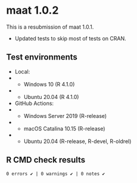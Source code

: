 # maat 1.0.2

This is a resubmission of maat 1.0.1.

- Updated tests to skip most of tests on CRAN.

## Test environments

* Local:
* * Windows 10 (R 4.1.0)
* * Ubuntu 20.04 (R 4.1.0)
* GitHub Actions:
* * Windows Server 2019 (R-release)
* * macOS Catalina 10.15 (R-release)
* * Ubuntu 20.04 (R-release, R-devel, R-oldrel)

## R CMD check results

```
0 errors ✔ | 0 warnings ✔ | 0 notes ✔
```
